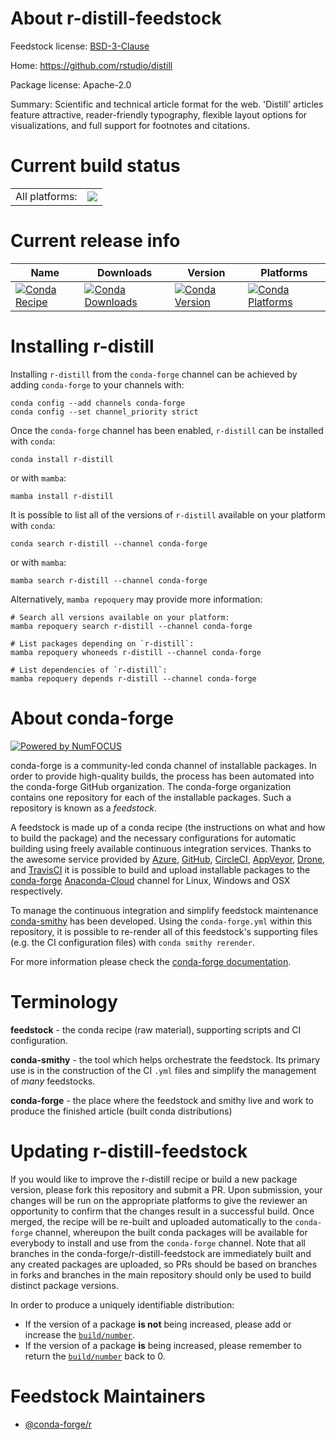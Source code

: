About r-distill-feedstock
=========================

Feedstock license: [BSD-3-Clause](https://github.com/conda-forge/r-distill-feedstock/blob/main/LICENSE.txt)

Home: https://github.com/rstudio/distill

Package license: Apache-2.0

Summary: Scientific and technical article format for the web. 'Distill' articles feature attractive, reader-friendly typography, flexible layout options for visualizations, and full support for footnotes and citations.

Current build status
====================


<table><tr><td>All platforms:</td>
    <td>
      <a href="https://dev.azure.com/conda-forge/feedstock-builds/_build/latest?definitionId=10084&branchName=main">
        <img src="https://dev.azure.com/conda-forge/feedstock-builds/_apis/build/status/r-distill-feedstock?branchName=main">
      </a>
    </td>
  </tr>
</table>

Current release info
====================

| Name | Downloads | Version | Platforms |
| --- | --- | --- | --- |
| [![Conda Recipe](https://img.shields.io/badge/recipe-r--distill-green.svg)](https://anaconda.org/conda-forge/r-distill) | [![Conda Downloads](https://img.shields.io/conda/dn/conda-forge/r-distill.svg)](https://anaconda.org/conda-forge/r-distill) | [![Conda Version](https://img.shields.io/conda/vn/conda-forge/r-distill.svg)](https://anaconda.org/conda-forge/r-distill) | [![Conda Platforms](https://img.shields.io/conda/pn/conda-forge/r-distill.svg)](https://anaconda.org/conda-forge/r-distill) |

Installing r-distill
====================

Installing `r-distill` from the `conda-forge` channel can be achieved by adding `conda-forge` to your channels with:

```
conda config --add channels conda-forge
conda config --set channel_priority strict
```

Once the `conda-forge` channel has been enabled, `r-distill` can be installed with `conda`:

```
conda install r-distill
```

or with `mamba`:

```
mamba install r-distill
```

It is possible to list all of the versions of `r-distill` available on your platform with `conda`:

```
conda search r-distill --channel conda-forge
```

or with `mamba`:

```
mamba search r-distill --channel conda-forge
```

Alternatively, `mamba repoquery` may provide more information:

```
# Search all versions available on your platform:
mamba repoquery search r-distill --channel conda-forge

# List packages depending on `r-distill`:
mamba repoquery whoneeds r-distill --channel conda-forge

# List dependencies of `r-distill`:
mamba repoquery depends r-distill --channel conda-forge
```


About conda-forge
=================

[![Powered by
NumFOCUS](https://img.shields.io/badge/powered%20by-NumFOCUS-orange.svg?style=flat&colorA=E1523D&colorB=007D8A)](https://numfocus.org)

conda-forge is a community-led conda channel of installable packages.
In order to provide high-quality builds, the process has been automated into the
conda-forge GitHub organization. The conda-forge organization contains one repository
for each of the installable packages. Such a repository is known as a *feedstock*.

A feedstock is made up of a conda recipe (the instructions on what and how to build
the package) and the necessary configurations for automatic building using freely
available continuous integration services. Thanks to the awesome service provided by
[Azure](https://azure.microsoft.com/en-us/services/devops/), [GitHub](https://github.com/),
[CircleCI](https://circleci.com/), [AppVeyor](https://www.appveyor.com/),
[Drone](https://cloud.drone.io/welcome), and [TravisCI](https://travis-ci.com/)
it is possible to build and upload installable packages to the
[conda-forge](https://anaconda.org/conda-forge) [Anaconda-Cloud](https://anaconda.org/)
channel for Linux, Windows and OSX respectively.

To manage the continuous integration and simplify feedstock maintenance
[conda-smithy](https://github.com/conda-forge/conda-smithy) has been developed.
Using the ``conda-forge.yml`` within this repository, it is possible to re-render all of
this feedstock's supporting files (e.g. the CI configuration files) with ``conda smithy rerender``.

For more information please check the [conda-forge documentation](https://conda-forge.org/docs/).

Terminology
===========

**feedstock** - the conda recipe (raw material), supporting scripts and CI configuration.

**conda-smithy** - the tool which helps orchestrate the feedstock.
                   Its primary use is in the construction of the CI ``.yml`` files
                   and simplify the management of *many* feedstocks.

**conda-forge** - the place where the feedstock and smithy live and work to
                  produce the finished article (built conda distributions)


Updating r-distill-feedstock
============================

If you would like to improve the r-distill recipe or build a new
package version, please fork this repository and submit a PR. Upon submission,
your changes will be run on the appropriate platforms to give the reviewer an
opportunity to confirm that the changes result in a successful build. Once
merged, the recipe will be re-built and uploaded automatically to the
`conda-forge` channel, whereupon the built conda packages will be available for
everybody to install and use from the `conda-forge` channel.
Note that all branches in the conda-forge/r-distill-feedstock are
immediately built and any created packages are uploaded, so PRs should be based
on branches in forks and branches in the main repository should only be used to
build distinct package versions.

In order to produce a uniquely identifiable distribution:
 * If the version of a package **is not** being increased, please add or increase
   the [``build/number``](https://docs.conda.io/projects/conda-build/en/latest/resources/define-metadata.html#build-number-and-string).
 * If the version of a package **is** being increased, please remember to return
   the [``build/number``](https://docs.conda.io/projects/conda-build/en/latest/resources/define-metadata.html#build-number-and-string)
   back to 0.

Feedstock Maintainers
=====================

* [@conda-forge/r](https://github.com/conda-forge/r/)

